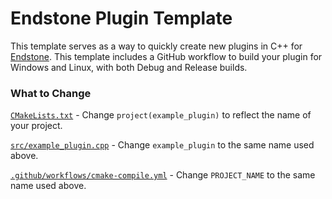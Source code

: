 # Endstone Plugin Template

This template serves as a way to quickly create new plugins in C++ for [Endstone](https://endstone.dev).
This template includes a GitHub workflow to build your plugin for Windows and Linux, with both Debug and Release builds.

### What to Change
[`CMakeLists.txt`](./CMakeLists.txt) - Change `project(example_plugin)` to reflect the name of your project.

[`src/example_plugin.cpp`](./src/example_plugin.cpp) - Change `example_plugin` to the same name used above.

[`.github/workflows/cmake-compile.yml`](./.github/workflows/cmake-compile.yml) - Change `PROJECT_NAME` to the same name used above.
